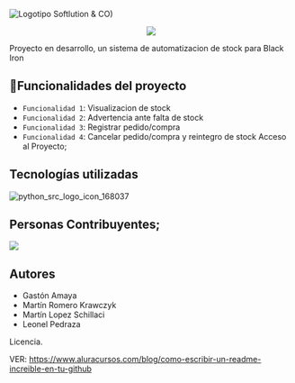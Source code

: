 

![Logotipo Softlution & CO)](https://github.com/user-attachments/assets/4dc8180c-d971-4f43-a982-1674b3cf585b)


<p align="center">
<img src="https://img.shields.io/badge/STATUS-EN%20DESAROLLO-green">
</p>

Proyecto en desarrollo, un sistema de automatizacion de stock para Black Iron

## :hammer:Funcionalidades del proyecto
- `Funcionalidad 1`: Visualizacion de stock
- `Funcionalidad 2`: Advertencia ante falta de stock
- `Funcionalidad 3`: Registrar pedido/compra
- `Funcionalidad 4`: Cancelar pedido/compra y reintegro de stock 
Acceso al Proyecto;
## Tecnologías utilizadas
![python_src_logo_icon_168037](https://github.com/user-attachments/assets/ab09d3aa-79f8-406a-b069-68eaf778359d)


## Personas Contribuyentes;
<a href="https://github.com/chispamaya/SoftLution-CO/graphs/contributors">
  <img src="https://scontent.cdninstagram.com/v/t51.2885-19/15625285_219739685141421_7591449034636656640_a.jpg?stp=cp0_dst-jpg_s110x80_tt6&_nc_cat=101&ccb=1-7&_nc_sid=bf7eb4&_nc_ohc=3b_k9wIV4oYQ7kNvwElEw1L&_nc_oc=AdnFIM8lCfcfKuFFVYlmGBv1KXukYLImhG1N7wKsFi1hvGxkPWI-fxKKrVj5o5RYSAE&_nc_zt=24&_nc_ht=scontent.cdninstagram.com&oh=00_AfPH2XHxZKUF-1ApKNlaP5s8ajYMzEQQQeGWLva-XQwWDQ&oe=686DA45E" />
</a>


## Autores

- Gastón Amaya
- Martín Romero Krawczyk
- Martín Lopez Schillaci
- Leonel Pedraza

Licencia.

VER: https://www.aluracursos.com/blog/como-escribir-un-readme-increible-en-tu-github
